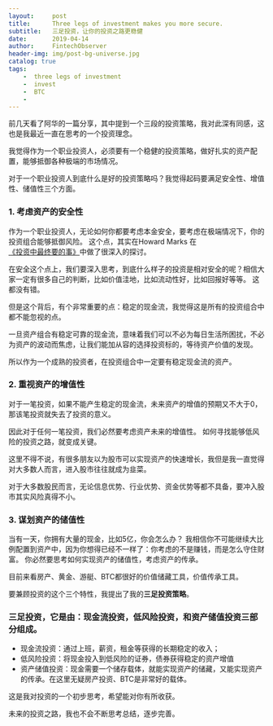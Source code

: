 ```yaml
---
layout:     post
title:      Three legs of investment makes you more secure.
subtitle:   三足投资，让你的投资之路更稳健
date:       2019-04-14
author:     FintechObserver
header-img: img/post-bg-universe.jpg
catalog: true
tags:
    -  three legs of investment
    -  invest
    -  BTC
    -  
---
```


前几天看了阿华的一篇分享，其中提到一个三段的投资策略，我对此深有同感，这也是我最近一直在思考的一个投资理念。

我觉得作为一个职业投资人，必须要有一个稳健的投资策略，做好扎实的资产配置，能够抵御各种极端的市场情况。

对于一个职业投资人到底什么是好的投资策略吗？我觉得起码要满足安全性、增值性、储值性三个方面。

### 1. 考虑资产的安全性
作为一个职业投资人，无论如何你都要考虑本金安全，要考虑在极端情况下，你的投资组合能够抵御风险。
这个点，其实在Howard Marks 在[《投资中最终要的事》](http://fintechobserver.com/2019/02/11/%E5%81%9A%E6%8A%95%E8%B5%84-%E5%BF%85%E9%A1%BB%E8%A6%81%E6%9C%89%E6%A1%86%E6%9E%B6%E4%BD%93%E7%B3%BB/)中做了很深入的探讨。

在安全这个点上，我们要深入思考，到底什么样子的投资是相对安全的呢？相信大家一定有很多自己的判断，比如价值洼地，比如流动性好，比如回报好等等。
这都没有错。

但是这个背后，有个非常重要的点：稳定的现金流，我觉得这是所有的投资组合中都不能忽视的点。

一旦资产组合有稳定可靠的现金流，意味着我们可以不必为每日生活所困扰，不必为资产的波动而焦虑，让我们能加从容的选择投资标的，等待资产价值的发现。

所以作为一个成熟的投资者，在投资组合中一定要有稳定现金流的资产。

### 2. 重视资产的增值性

对于一笔投资，如果不能产生稳定的现金流，未来资产的增值的预期又不大于0，那该笔投资就失去了投资的意义。

因此对于任何一笔投资，我们必然要考虑资产未来的增值性。
如何寻找能够低风险的投资之路，就变成关键。

这里不得不说，有很多朋友以为股市可以实现资产的快速增长，我但是我一直觉得对大多数人而言，进入股市往往就成为韭菜。

对于大多数股民而言，无论信息优势、行业优势、资金优势等都不具备，要冲入股市其实风险真得不小。

### 3. 谋划资产的储值性

当有一天，你拥有大量的现金，比如5亿，你会怎么办？
我相信你不可能继续大比例配置到资产中，因为你想得已经不一样了：你考虑的不是赚钱，而是怎么守住财富。
你必然要思考如何实现资产的储值性，考虑资产的传承。

目前来看房产、黄金、游艇、BTC都很好的价值储藏工具，价值传承工具。

要兼顾投资的这个三个特性，我提出了我的**三足投资策略**。


### 三足投资，它是由：现金流投资，低风险投资，和资产储值投资三部分组成。

- 现金流投资：通过上班，薪资，租金等获得的长期稳定的收入；
- 低风险投资：将现金投入到低风险的证券，债券获得稳定的资产增值
- 资产储值投资：现金需要一个储存载体，就能实现资产的储藏，又能实现资产的传承。在这里无疑房产投资、BTC是非常好的载体。

这是我对投资的一个初步思考，希望能对你有所收获。

未来的投资之路，我也不会不断思考总结，逐步完善。